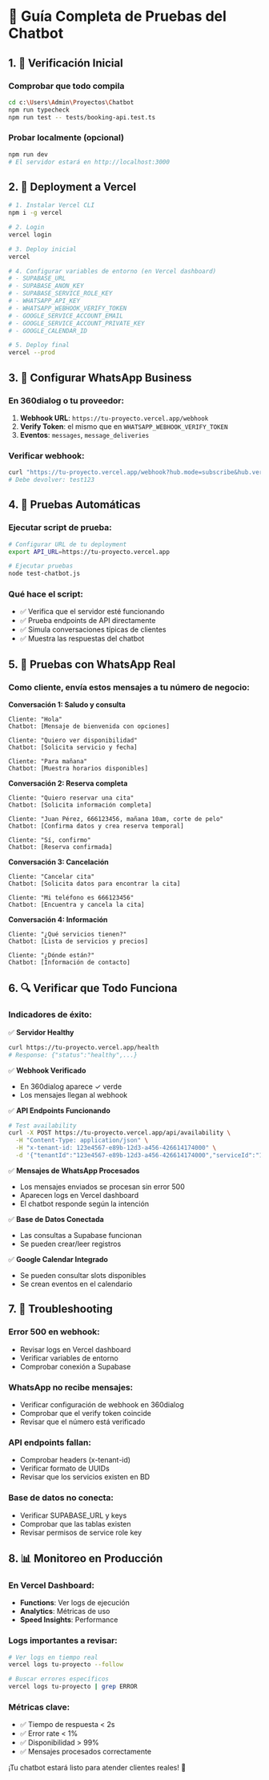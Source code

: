 # 🧪 Guía Completa de Pruebas del Chatbot

## 1. 🏁 Verificación Inicial

### Comprobar que todo compila
```bash
cd c:\Users\Admin\Proyectos\Chatbot
npm run typecheck
npm run test -- tests/booking-api.test.ts
```

### Probar localmente (opcional)
```bash
npm run dev
# El servidor estará en http://localhost:3000
```

## 2. 🚀 Deployment a Vercel

```bash
# 1. Instalar Vercel CLI
npm i -g vercel

# 2. Login
vercel login

# 3. Deploy inicial
vercel

# 4. Configurar variables de entorno (en Vercel dashboard)
# - SUPABASE_URL
# - SUPABASE_ANON_KEY  
# - SUPABASE_SERVICE_ROLE_KEY
# - WHATSAPP_API_KEY
# - WHATSAPP_WEBHOOK_VERIFY_TOKEN
# - GOOGLE_SERVICE_ACCOUNT_EMAIL
# - GOOGLE_SERVICE_ACCOUNT_PRIVATE_KEY
# - GOOGLE_CALENDAR_ID

# 5. Deploy final
vercel --prod
```

## 3. 🔧 Configurar WhatsApp Business

### En 360dialog o tu proveedor:
1. **Webhook URL**: `https://tu-proyecto.vercel.app/webhook`
2. **Verify Token**: el mismo que en `WHATSAPP_WEBHOOK_VERIFY_TOKEN`
3. **Eventos**: `messages`, `message_deliveries`

### Verificar webhook:
```bash
curl "https://tu-proyecto.vercel.app/webhook?hub.mode=subscribe&hub.verify_token=tu_token&hub.challenge=test123"
# Debe devolver: test123
```

## 4. 🧪 Pruebas Automáticas

### Ejecutar script de prueba:
```bash
# Configurar URL de tu deployment
export API_URL=https://tu-proyecto.vercel.app

# Ejecutar pruebas
node test-chatbot.js
```

### Qué hace el script:
- ✅ Verifica que el servidor esté funcionando
- ✅ Prueba endpoints de API directamente
- ✅ Simula conversaciones típicas de clientes
- ✅ Muestra las respuestas del chatbot

## 5. 📱 Pruebas con WhatsApp Real

### Como cliente, envía estos mensajes a tu número de negocio:

**Conversación 1: Saludo y consulta**
```
Cliente: "Hola"
Chatbot: [Mensaje de bienvenida con opciones]

Cliente: "Quiero ver disponibilidad"
Chatbot: [Solicita servicio y fecha]

Cliente: "Para mañana"
Chatbot: [Muestra horarios disponibles]
```

**Conversación 2: Reserva completa**
```
Cliente: "Quiero reservar una cita"
Chatbot: [Solicita información completa]

Cliente: "Juan Pérez, 666123456, mañana 10am, corte de pelo"
Chatbot: [Confirma datos y crea reserva temporal]

Cliente: "Sí, confirmo"
Chatbot: [Reserva confirmada]
```

**Conversación 3: Cancelación**
```
Cliente: "Cancelar cita"
Chatbot: [Solicita datos para encontrar la cita]

Cliente: "Mi teléfono es 666123456"
Chatbot: [Encuentra y cancela la cita]
```

**Conversación 4: Información**
```
Cliente: "¿Qué servicios tienen?"
Chatbot: [Lista de servicios y precios]

Cliente: "¿Dónde están?"
Chatbot: [Información de contacto]
```

## 6. 🔍 Verificar que Todo Funciona

### Indicadores de éxito:

✅ **Servidor Healthy**
```bash
curl https://tu-proyecto.vercel.app/health
# Response: {"status":"healthy",...}
```

✅ **Webhook Verificado**
- En 360dialog aparece ✓ verde
- Los mensajes llegan al webhook

✅ **API Endpoints Funcionando**
```bash
# Test availability
curl -X POST https://tu-proyecto.vercel.app/api/availability \
  -H "Content-Type: application/json" \
  -H "x-tenant-id: 123e4567-e89b-12d3-a456-426614174000" \
  -d '{"tenantId":"123e4567-e89b-12d3-a456-426614174000","serviceId":"123e4567-e89b-12d3-a456-426614174001","date":"2025-08-17"}'
```

✅ **Mensajes de WhatsApp Procesados**
- Los mensajes enviados se procesan sin error 500
- Aparecen logs en Vercel dashboard
- El chatbot responde según la intención

✅ **Base de Datos Conectada**
- Las consultas a Supabase funcionan
- Se pueden crear/leer registros

✅ **Google Calendar Integrado**
- Se pueden consultar slots disponibles
- Se crean eventos en el calendario

## 7. 🐛 Troubleshooting

### Error 500 en webhook:
- Revisar logs en Vercel dashboard
- Verificar variables de entorno
- Comprobar conexión a Supabase

### WhatsApp no recibe mensajes:
- Verificar configuración de webhook en 360dialog
- Comprobar que el verify token coincide
- Revisar que el número está verificado

### API endpoints fallan:
- Comprobar headers (x-tenant-id)
- Verificar formato de UUIDs
- Revisar que los servicios existen en BD

### Base de datos no conecta:
- Verificar SUPABASE_URL y keys
- Comprobar que las tablas existen
- Revisar permisos de service role key

## 8. 📊 Monitoreo en Producción

### En Vercel Dashboard:
- **Functions**: Ver logs de ejecución
- **Analytics**: Métricas de uso
- **Speed Insights**: Performance

### Logs importantes a revisar:
```bash
# Ver logs en tiempo real
vercel logs tu-proyecto --follow

# Buscar errores específicos
vercel logs tu-proyecto | grep ERROR
```

### Métricas clave:
- ✅ Tiempo de respuesta < 2s
- ✅ Error rate < 1%
- ✅ Disponibilidad > 99%
- ✅ Mensajes procesados correctamente

¡Tu chatbot estará listo para atender clientes reales! 🎉

